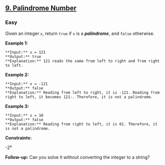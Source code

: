 ## [9. Palindrome Number](https://leetcode.com/problems/palindrome-number)

### Easy

Given an integer `x`, return `true` if `x` is a ***palindrome***, and `false` otherwise.

 

**Example 1:**

```
**Input:** x = 121
**Output:** true
**Explanation:** 121 reads the same from left to right and from right to left.
```

**Example 2:**

```
**Input:** x = -121
**Output:** false
**Explanation:** Reading from left to right, it is -121. Reading from right to left, it becomes 121-. Therefore, it is not a palindrome.
```

**Example 3:**

```
**Input:** x = 10
**Output:** false
**Explanation:** Reading from right to left, it is 01. Therefore, it is not a palindrome.
```

 

**Constraints:**

-2⁴ 

 

**Follow-up:** Can you solve it without converting the integer to a string?